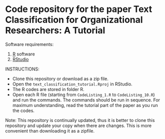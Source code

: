 # Code repository for the paper **Text Classification for Organizational Researchers: A Tutorial**


Software requirements:

1. [R](https://cran.rstudio.com/) software
2. [RStudio](https://www.rstudio.com/products/rstudio/download2/)

INSTRUCTIONS:

* Clone this repository or download as a zip file.
* Open the `text_classification_tutorial.Rproj` in RStudio.
* The R codes are stored in folder R.
* Open each R file (starting from `CodeListing_1.R` to `CodeListing_10.R`) and run the commands. The commands should be run in sequence. For maximum understanding, read the tutorial part of the paper as you run the codes.


Note: This repository is continually updated, thus it is better to clone this repository and update your copy when there are changes. This is more convenient than downloading it as a zipfile.
